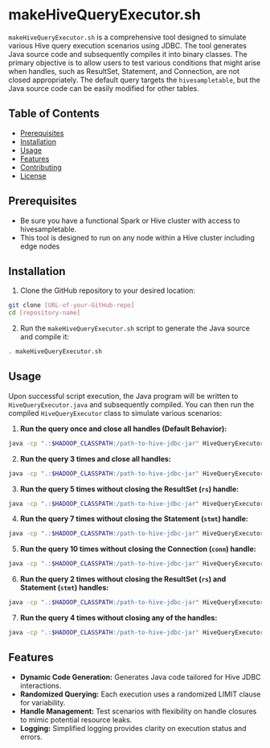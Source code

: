 
# makeHiveQueryExecutor.sh

`makeHiveQueryExecutor.sh` is a comprehensive tool designed to simulate various Hive query execution scenarios using JDBC. The tool generates Java source code and subsequently compiles it into binary classes. The primary objective is to allow users to test various conditions that might arise when handles, such as ResultSet, Statement, and Connection, are not closed appropriately. The default query targets the `hivesampletable`, but the Java source code can be easily modified for other tables.

## Table of Contents

- [Prerequisites](#prerequisites)
- [Installation](#installation)
- [Usage](#usage)
- [Features](#features)
- [Contributing](#contributing)
- [License](#license)

## Prerequisites

- Be sure you have a functional Spark or Hive cluster with access to hivesampletable.
- This tool is designed to run on any node within a Hive cluster including edge nodes

## Installation

1. Clone the GitHub repository to your desired location:
```bash
git clone [URL-of-your-GitHub-repo]
cd [repository-name]
```

2. Run the `makeHiveQueryExecutor.sh` script to generate the Java source and compile it:
```bash
. makeHiveQueryExecutor.sh
```

## Usage

Upon successful script execution, the Java program will be written to `HiveQueryExecutor.java` and subsequently compiled. You can then run the compiled `HiveQueryExecutor` class to simulate various scenarios:

1. **Run the query once and close all handles (Default Behavior):**
```bash
java -cp ".:$HADOOP_CLASSPATH:/path-to-hive-jdbc-jar" HiveQueryExecutor 1
```

2. **Run the query 3 times and close all handles:**
```bash
java -cp ".:$HADOOP_CLASSPATH:/path-to-hive-jdbc-jar" HiveQueryExecutor 3
```

3. **Run the query 5 times without closing the ResultSet (`rs`) handle:**
```bash
java -cp ".:$HADOOP_CLASSPATH:/path-to-hive-jdbc-jar" HiveQueryExecutor 5 "rs"
```

4. **Run the query 7 times without closing the Statement (`stmt`) handle:**
```bash
java -cp ".:$HADOOP_CLASSPATH:/path-to-hive-jdbc-jar" HiveQueryExecutor 7 "stmt"
```

5. **Run the query 10 times without closing the Connection (`conn`) handle:**
```bash
java -cp ".:$HADOOP_CLASSPATH:/path-to-hive-jdbc-jar" HiveQueryExecutor 10 "conn"
```

6. **Run the query 2 times without closing the ResultSet (`rs`) and Statement (`stmt`) handles:**
```bash
java -cp ".:$HADOOP_CLASSPATH:/path-to-hive-jdbc-jar" HiveQueryExecutor 2 "rs,stmt"
```

7. **Run the query 4 times without closing any of the handles:**
```bash
java -cp ".:$HADOOP_CLASSPATH:/path-to-hive-jdbc-jar" HiveQueryExecutor 4 "rs,stmt,conn"
```

## Features

- **Dynamic Code Generation:** Generates Java code tailored for Hive JDBC interactions.
- **Randomized Querying:** Each execution uses a randomized LIMIT clause for variability.
- **Handle Management:** Test scenarios with flexibility on handle closures to mimic potential resource leaks.
- **Logging:** Simplified logging provides clarity on execution status and errors.



